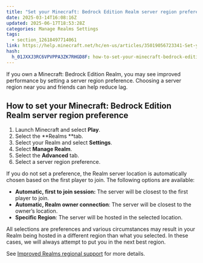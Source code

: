 ```yaml
---
title: "Set your Minecraft: Bedrock Edition Realm server region preference"
date: 2025-03-14T16:08:16Z
updated: 2025-06-17T18:53:28Z
categories: Manage Realms Settings
tags:
  - section_12618497714061
link: https://help.minecraft.net/hc/en-us/articles/35019056723341-Set-your-Minecraft-Bedrock-Edition-Realm-server-region-preference
hash:
  h_01JXXJ3RC6VPVPPA3ZK7RHGD8F: how-to-set-your-minecraft-bedrock-edition-realm-server-region-preference
---
```


If you own a Minecraft: Bedrock Edition Realm, you may see improved performance by setting a server region preference. Choosing a server region near you and friends can help reduce lag.

## How to set your Minecraft: Bedrock Edition Realm server region preference

1.  Launch Minecraft and select **Play**.
2.  Select the **Realms **tab.
3.  Select your Realm and select **Settings**.
4.  Select **Manage Realm**.
5.  Select the **Advanced** tab.
6.  Select a server region preference.

If you do not set a preference, the Realm server location is automatically chosen based on the first player to join. The following options are available:

- **Automatic, first to join session:** The server will be closest to the first player to join.
- **Automatic, Realm owner connection**: The server will be closest to the owner’s location.
- **Specific Region**: The server will be hosted in the selected location.

All selections are preferences and various circumstances may result in your Realm being hosted in a different region than what you selected. In these cases, we will always attempt to put you in the next best region.  

See [Improved Realms regional support](https://www.minecraft.net/en-us/article/improved-realms-regional-support) for more details.
